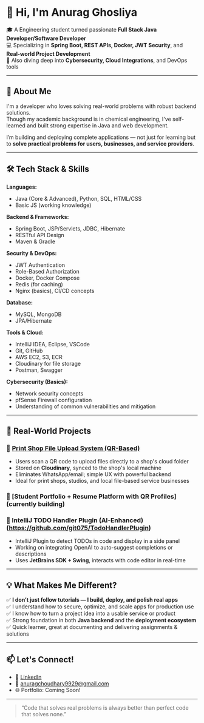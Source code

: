 # 👋 Hi, I'm Anurag Ghosliya

🎓 A Engineering student turned passionate **Full Stack Java Developer/Software Developer**  
💻 Specializing in **Spring Boot, REST APIs, Docker, JWT Security**, and **Real-world Project Development**  
🔐 Also diving deep into **Cybersecurity, Cloud Integrations**, and DevOps tools

---

## 💼 About Me

I'm a developer who loves solving real-world problems with robust backend solutions.  
Though my academic background is in chemical engineering, I've self-learned and built strong expertise in Java and web development.

I’m building and deploying complete applications — not just for learning but to **solve practical problems for users, businesses, and service providers**.

---

## 🛠️ Tech Stack & Skills

**Languages:**  
- Java (Core & Advanced), Python, SQL, HTML/CSS  
- Basic JS (working knowledge)

**Backend & Frameworks:**  
- Spring Boot, JSP/Servlets, JDBC, Hibernate  
- RESTful API Design  
- Maven & Gradle

**Security & DevOps:**  
- JWT Authentication  
- Role-Based Authorization  
- Docker, Docker Compose  
- Redis (for caching)  
- Nginx (basics), CI/CD concepts

**Database:**  
- MySQL, MongoDB
- JPA/Hibernate

**Tools & Cloud:**  
- IntelliJ IDEA, Eclipse, VSCode  
- Git, GitHub  
- AWS EC2, S3, ECR  
- Cloudinary for file storage  
- Postman, Swagger

**Cybersecurity (Basics):**  
- Network security concepts  
- pfSense Firewall configuration  
- Understanding of common vulnerabilities and mitigation

---

## 🚀 Real-World Projects

### 🔹 [Print Shop File Upload System (QR-Based)](https://github.com/git075/FileUploadSystem)
- Users scan a QR code to upload files directly to a shop's cloud folder
- Stored on **Cloudinary**, synced to the shop's local machine
- Eliminates WhatsApp/email; simple UX with powerful backend
- Ideal for print shops, studios, and local file-based service businesses

### 🔹 [Student Portfolio + Resume Platform with QR Profiles](currently building)

### 🔹 IntelliJ TODO Handler Plugin (AI-Enhanced)(https://github.com/git075/TodoHandlerPlugin)
- IntelliJ Plugin to detect TODOs in code and display in a side panel
- Working on integrating OpenAI to auto-suggest completions or descriptions
- Uses **JetBrains SDK + Swing**, interacts with code editor in real-time

---

## 💡 What Makes Me Different?

✅ **I don’t just follow tutorials — I build, deploy, and polish real apps**  
✅ I understand how to secure, optimize, and scale apps for production use  
✅ I know how to turn a project idea into a usable service or product  
✅ Strong foundation in both **Java backend** and the **deployment ecosystem**  
✅ Quick learner, great at documenting and delivering assignments & solutions  

---


## 📫 Let's Connect!

- 🔗 [LinkedIn](https://www.linkedin.com/in/anurag-ghosliya-java)
- 📧 anuragchoudhary9929@gmail.com
- 🌐 Portfolio: Coming Soon!

---

> “Code that solves real problems is always better than perfect code that solves none.”

